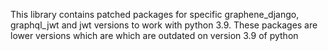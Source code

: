 This library contains patched packages for specific graphene_django, graphql_jwt and jwt versions to work with python 3.9.
These packages are lower versions which are which are outdated on version 3.9 of python